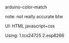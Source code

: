 arduino-color-match

note: not really accurate btw

UI:
HTML
javascript+css

Using:
1.tcs24725
2.esp8266

